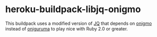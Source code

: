 # heroku-buildpack-libjq-onigmo

This buildpack uses a modified version of [JQ](https://github.com/voke/jq) that depends on [onigmo](https://github.com/k-takata/Onigmo) instead of [oniguruma](https://github.com/kkos/oniguruma) to play nice with Ruby 2.0 or greater.
